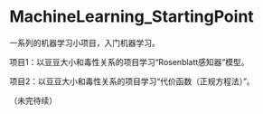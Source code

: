 # MachineLearning_StartingPoint
一系列的机器学习小项目，入门机器学习。  


    
项目1：以豆豆大小和毒性关系的项目学习“Rosenblatt感知器”模型。  

项目2：以豆豆大小和毒性关系的项目学习“代价函数（正规方程法）”。  
    
（未完待续）
